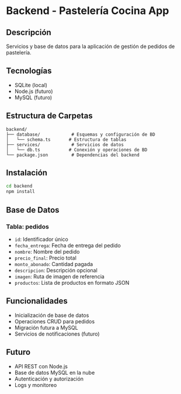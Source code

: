 # Backend - Pastelería Cocina App

## Descripción
Servicios y base de datos para la aplicación de gestión de pedidos de pastelería.

## Tecnologías
- SQLite (local)
- Node.js (futuro)
- MySQL (futuro)

## Estructura de Carpetas
```
backend/
├── database/            # Esquemas y configuración de BD
│   └── schema.ts       # Estructura de tablas
├── services/            # Servicios de datos
│   └── db.ts           # Conexión y operaciones de BD
└── package.json         # Dependencias del backend
```

## Instalación
```bash
cd backend
npm install
```

## Base de Datos
### Tabla: pedidos
- `id`: Identificador único
- `fecha_entrega`: Fecha de entrega del pedido
- `nombre`: Nombre del pedido
- `precio_final`: Precio total
- `monto_abonado`: Cantidad pagada
- `descripcion`: Descripción opcional
- `imagen`: Ruta de imagen de referencia
- `productos`: Lista de productos en formato JSON

## Funcionalidades
- Inicialización de base de datos
- Operaciones CRUD para pedidos
- Migración futura a MySQL
- Servicios de notificaciones (futuro)

## Futuro
- API REST con Node.js
- Base de datos MySQL en la nube
- Autenticación y autorización
- Logs y monitoreo 